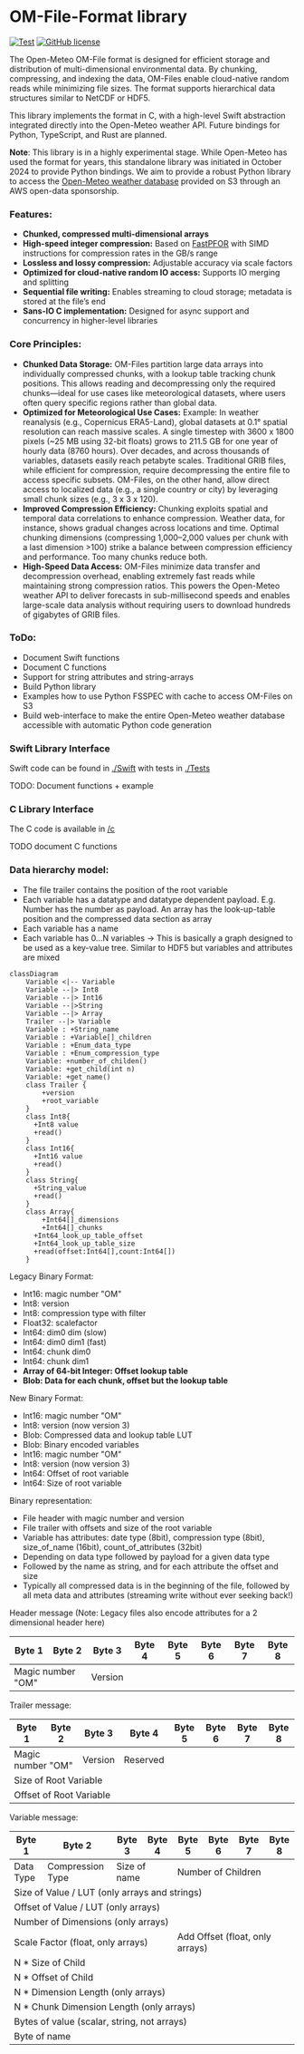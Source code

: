 # OM-File-Format library

[![Test](https://github.com/open-meteo/om-file-format/actions/workflows/test.yml/badge.svg)](https://github.com/open-meteo/om-file-format/actions/workflows/test.yml) [![GitHub license](https://img.shields.io/github/license/open-meteo/om-file-format)](https://github.com/open-meteo/om-file-format/blob/main/LICENSE)

The Open-Meteo OM-File format is designed for efficient storage and distribution of multi-dimensional environmental data. By chunking, compressing, and indexing the data, OM-Files enable cloud-native random reads while minimizing file sizes. The format supports hierarchical data structures similar to NetCDF or HDF5.

This library implements the format in C, with a high-level Swift abstraction integrated directly into the Open-Meteo weather API. Future bindings for Python, TypeScript, and Rust are planned.

**Note**: This library is in a highly experimental stage. While Open-Meteo has used the format for years, this standalone library was initiated in October 2024 to provide Python bindings. We aim to provide a robust Python library to access the [Open-Meteo weather database](https://github.com/open-meteo/open-data) provided on S3 through an AWS open-data sponsorship.


### Features:
- **Chunked, compressed multi-dimensional arrays**
- **High-speed integer compression:** Based on [FastPFOR](https://github.com/fast-pack/FastPFor) with SIMD instructions for compression rates in the GB/s range
- **Lossless and lossy compression:** Adjustable accuracy via scale factors
- **Optimized for cloud-native random IO access:** Supports IO merging and splitting
- **Sequential file writing:** Enables streaming to cloud storage; metadata is stored at the file’s end
- **Sans-IO C implementation:** Designed for async support and concurrency in higher-level libraries


### Core Principles:
- **Chunked Data Storage:** OM-Files partition large data arrays into individually compressed chunks, with a lookup table tracking chunk positions. This allows reading and decompressing only the required chunks—ideal for use cases like meteorological datasets, where users often query specific regions rather than global data.
- **Optimized for Meteorological Use Cases:** Example: In weather reanalysis (e.g., Copernicus ERA5-Land), global datasets at 0.1° spatial resolution can reach massive scales. A single timestep with 3600 x 1800 pixels (~25 MB using 32-bit floats) grows to 211.5 GB for one year of hourly data (8760 hours). Over decades, and across thousands of variables, datasets easily reach petabyte scales. Traditional GRIB files, while efficient for compression, require decompressing the entire file to access specific subsets. OM-Files, on the other hand, allow direct access to localized data (e.g., a single country or city) by leveraging small chunk sizes (e.g., 3 x 3 x 120).
- **Improved Compression Efficiency:** Chunking exploits spatial and temporal data correlations to enhance compression. Weather data, for instance, shows gradual changes across locations and time. Optimal chunking dimensions (compressing 1,000–2,000 values per chunk with a last dimension >100) strike a balance between compression efficiency and performance. Too many chunks reduce both.
- **High-Speed Data Access:** OM-Files minimize data transfer and decompression overhead, enabling extremely fast reads while maintaining strong compression ratios. This powers the Open-Meteo weather API to deliver forecasts in sub-millisecond speeds and enables large-scale data analysis without requiring users to download hundreds of gigabytes of GRIB files.


### ToDo:
- Document Swift functions
- Document C functions
- Support for string attributes and string-arrays
- Build Python library
- Examples how to use Python FSSPEC with cache to access OM-Files on S3
- Build web-interface to make the entire Open-Meteo weather database accessible with automatic Python code generation


### Swift Library Interface
Swift code can be found in [./Swift](./Swift/) with tests in [./Tests](./Tests/)

TODO: Document functions + example


### C Library Interface
The C code is available in [/c](./c/)

TODO document C functions


### Data hierarchy model:
- The file trailer contains the position of the root variable
- Each variable has a datatype and datatype dependent payload. E.g. Number has the number as payload. An array has the look-up-table position and the compressed data section as array
- Each variable has a name
- Each variable has 0...N variables -> This is basically a graph designed to be used as a key-value tree. Similar to HDF5 but variables and attributes are mixed


```mermaid
classDiagram
    Variable <|-- Variable
    Variable --|> Int8
    Variable --|> Int16
    Variable --|>String
    Variable --|> Array
    Trailer --|> Variable
    Variable : +String_name
    Variable : +Variable[]_children
    Variable : +Enum_data_type
    Variable : +Enum_compression_type
    Variable: +number_of_childen()
    Variable: +get_child(int n)
    Variable: +get_name()
    class Trailer {
        +version
        +root_variable
    }
    class Int8{
      +Int8 value
      +read()
    }
    class Int16{
      +Int16 value
      +read()
    }
    class String{
      +String_value
      +read()
    }
    class Array{
        +Int64[]_dimensions
        +Int64[]_chunks
      +Int64_look_up_table_offset
      +Int64_look_up_table_size
      +read(offset:Int64[],count:Int64[])
    }
```

Legacy Binary Format: 
- Int16: magic number "OM"
- Int8: version
- Int8: compression type with filter
- Float32: scalefactor
- Int64: dim0 dim (slow)
- Int64: dim0 dim1 (fast)
- Int64: chunk dim0
- Int64: chunk dim1
- **Array of 64-bit Integer: Offset lookup table**
- **Blob: Data for each chunk, offset but the lookup table**

New Binary Format:
- Int16: magic number "OM"
- Int8: version (now version 3)
- Blob: Compressed data and lookup table LUT
- Blob: Binary encoded variables
- Int16: magic number "OM"
- Int8: version (now version 3)
- Int64: Offset of root variable
- Int64: Size of root variable

Binary representation:
- File header with magic number and version
- File trailer with offsets and size of the root variable
- Variable has attributes: date type (8bit), compression type (8bit), size_of_name (16bit), count_of_attributes (32bit)
- Depending on data type followed by payload for a given data type
- Followed by the name as string, and for each attribute the offset and size
- Typically all compressed data is in the beginning of the file, followed by all meta data and attributes (streaming write without ever seeking back!)

Header message (Note: Legacy files also encode attributes for a 2 dimensional header here)
<table><thead>
  <tr>
    <th>Byte 1</th>
    <th>Byte 2</th>
    <th>Byte 3</th>
    <th>Byte 4</th>
    <th>Byte 5</th>
    <th>Byte 6</th>
    <th>Byte 7</th>
    <th>Byte 8</th>
  </tr></thead>
<tbody>
  <tr>
    <td colspan="2">Magic number "OM"</td>
    <td>Version</td>
  </tr>
</tbody></table>

Trailer message:
<table><thead>
  <tr>
    <th>Byte 1</th>
    <th>Byte 2</th>
    <th>Byte 3</th>
    <th>Byte 4</th>
    <th>Byte 5</th>
    <th>Byte 6</th>
    <th>Byte 7</th>
    <th>Byte 8</th>
  </tr></thead>
<tbody>
  <tr>
    <td colspan="2">Magic number "OM"</td>
    <td>Version</td>
    <td>Reserved</td>
  </tr>
  <tr>
    <td colspan="8">Size of Root Variable</td>
  </tr>
  <tr>
    <td colspan="8">Offset of Root Variable</td>
  </tr>
</tbody></table>

Variable message:
<table><thead>
  <tr>
    <th>Byte 1</th>
    <th>Byte 2</th>
    <th>Byte 3</th>
    <th>Byte 4</th>
    <th>Byte 5</th>
    <th>Byte 6</th>
    <th>Byte 7</th>
    <th>Byte 8</th>
  </tr></thead>
<tbody>
  <tr>
    <td>Data Type</td>
    <td>Compression Type</td>
    <td colspan="2">Size of name</td>
    <td colspan="4">Number of Children</td>
  </tr>
  <tr>
    <td colspan="8">Size of Value / LUT (only arrays and strings)</td>
  </tr>
  <tr>
    <td colspan="8">Offset of Value / LUT (only arrays)</td>
  </tr>
  <tr>
    <td colspan="8">Number of Dimensions (only arrays)</td>
  </tr>
  <tr>
    <td colspan="4">Scale Factor (float, only arrays)</td>
    <td colspan="4">Add Offset (float, only arrays)</td>
  </tr>
  <tr>
    <td colspan="8">N * Size of Child</td>
  </tr>
  <tr>
    <td colspan="8">N * Offset of Child</td>
  </tr>
  <tr>
    <td colspan="8">N * Dimension Length (only arrays)</td>
  </tr>
  <tr>
    <td colspan="8">N * Chunk Dimension Length (only arrays)</td>
  </tr>
  <tr>
    <td colspan="8">Bytes of value (scalar, string, not arrays)</td>
  </tr>
  <tr>
    <td colspan="8">Byte of name</td>
  </tr>
</tbody></table>


